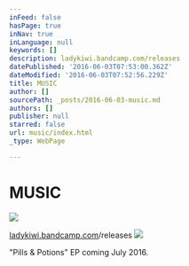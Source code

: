 ```yaml
---
inFeed: false
hasPage: true
inNav: true
inLanguage: null
keywords: []
description: ladykiwi.bandcamp.com/releases
datePublished: '2016-06-03T07:53:00.362Z'
dateModified: '2016-06-03T07:52:56.229Z'
title: MUSIC
author: []
sourcePath: _posts/2016-06-03-music.md
authors: []
publisher: null
starred: false
url: music/index.html
_type: WebPage

---
```

# MUSIC
![](https://the-grid-user-content.s3-us-west-2.amazonaws.com/a9b4e0ef-415a-4705-8b9a-fd54a71e2e8f.jpg)

[ladykiwi.bandcamp.com][0]/releases
![](https://the-grid-user-content.s3-us-west-2.amazonaws.com/bdeadb29-29ad-4efb-a0c0-8194cbf547c2.jpg)

"Pills & Potions" EP coming July 2016\.

[0]: http://ladykiwi.bandcamp.com/